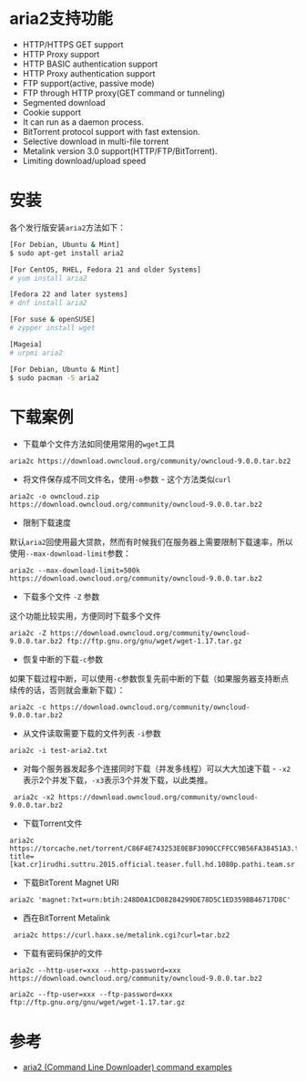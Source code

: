 # aria2支持功能

* HTTP/HTTPS GET support
* HTTP Proxy support
* HTTP BASIC authentication support
* HTTP Proxy authentication support
* FTP support(active, passive mode)
* FTP through HTTP proxy(GET command or tunneling)
* Segmented download
* Cookie support
* It can run as a daemon process.
* BitTorrent protocol support with fast extension.
* Selective download in multi-file torrent
* Metalink version 3.0 support(HTTP/FTP/BitTorrent).
* Limiting download/upload speed

# 安装

各个发行版安装`aria2`方法如下：

```bash
[For Debian, Ubuntu & Mint]
$ sudo apt-get install aria2

[For CentOS, RHEL, Fedora 21 and older Systems]
# yum install aria2

[Fedora 22 and later systems]
# dnf install aria2

[For suse & openSUSE]
# zypper install wget

[Mageia]
# urpmi aria2

[For Debian, Ubuntu & Mint]
$ sudo pacman -S aria2
```

# 下载案例

* 下载单个文件方法如同使用常用的`wget`工具

```
aria2c https://download.owncloud.org/community/owncloud-9.0.0.tar.bz2
```

* 将文件保存成不同文件名，使用`-o`参数 - 这个方法类似`curl`

```
aria2c -o owncloud.zip https://download.owncloud.org/community/owncloud-9.0.0.tar.bz2
```

* 限制下载速度

默认`aria2`回使用最大贷款，然而有时候我们在服务器上需要限制下载速率，所以使用`--max-download-limit`参数：

```
aria2c --max-download-limit=500k https://download.owncloud.org/community/owncloud-9.0.0.tar.bz2
```

* 下载多个文件 `-Z` 参数

这个功能比较实用，方便同时下载多个文件

```
aria2c -Z https://download.owncloud.org/community/owncloud-9.0.0.tar.bz2 ftp://ftp.gnu.org/gnu/wget/wget-1.17.tar.gz
```

* 恢复中断的下载`-c`参数

如果下载过程中断，可以使用`-c`参数恢复先前中断的下载（如果服务器支持断点续传的话，否则就会重新下载）：

```
aria2c -c https://download.owncloud.org/community/owncloud-9.0.0.tar.bz2
```

* 从文件读取需要下载的文件列表 `-i`参数

```
aria2c -i test-aria2.txt
```

* 对每个服务器发起多个连接同时下载（并发多线程）可以大大加速下载 - `-x2`表示2个并发下载，`-x3`表示3个并发下载，以此类推。

```
 aria2c -x2 https://download.owncloud.org/community/owncloud-9.0.0.tar.bz2
```

* 下载Torrent文件

```
aria2c https://torcache.net/torrent/C86F4E743253E0EBF3090CCFFCC9B56FA38451A3.torrent?title=[kat.cr]irudhi.suttru.2015.official.teaser.full.hd.1080p.pathi.team.sr
```

* 下载BitTorent Magnet URI

```
aria2c 'magnet:?xt=urn:btih:248D0A1CD08284299DE78D5C1ED359BB46717D8C'
```

* 西在BitTorrent Metalink

```
 aria2c https://curl.haxx.se/metalink.cgi?curl=tar.bz2
```

* 下载有密码保护的文件

```
aria2c --http-user=xxx --http-password=xxx https://download.owncloud.org/community/owncloud-9.0.0.tar.bz2

aria2c --ftp-user=xxx --ftp-password=xxx ftp://ftp.gnu.org/gnu/wget/wget-1.17.tar.gz
```

# 参考

* [aria2 (Command Line Downloader) command examples](https://www.2daygeek.com/aria2-command-line-download-utility-tool/)